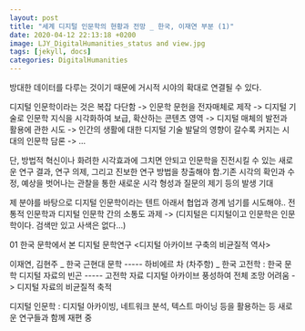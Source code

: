 ```yaml
---
layout: post
title: "세계 디지털 인문학의 현황과 전망 _ 한국, 이재연 부분 (1)"
date: 2020-04-12 22:13:18 +0200
image: LJY_DigitalHumanities_status and view.jpg
tags: [jekyll, docs]
categories: DigitalHumanities
---
```

방대한 데이터를 다루는 것이기 때문에 거시적 시야의 확대로 연결될 수 있다.

디지털 인문학이라는 것은 복잡 다단함
->	인문학 문헌을 전자매체로 제작
->  디지털 기술로 인문학 지식을 시각화하여 보급, 확산하는 콘텐츠 영역
->  디지털 매체의 발전과 활용에 관한 시도
->  인간의 생활에 대한 디지털 기술 발달의 영향이 갈수록 커지는 시대의 인문학 담론
->  …

단, 방법적 혁신이나 화려한 시각효과에 그치면 안되고 인문학을 진전시킬 수 있는 새로운 연구 결과, 연구 의제, 그리고 진보한 연구 방법을 창출해야 함.기존 시각의 확인과 수정, 예상을 벗어나는 관찰을 통한 새로운 시각 형성과 질문의 제기 등의 발생 기대

제 분야를 바탕으로 디지털 인문학이라는 텐트 아래서 협업과 경계 넘기를 시도해야.. 
전통적 인문학과 디지털 인문학 간의 소통도 과제 -> (디지털은 디지털이고 인문학은 인문학이다. 검색만 있고 사색은 없다…)


01 한국 문학에서 본 디지털 문학연구
<디지털 아카이브 구축의 비균질적 역사>


이재연, 김현주 _ 한국 근현대 문학  ----- 하비에르 차 (차주항) _ 한국 고전학
: 한국 문학 디지털 자료의 빈곤 ----- 고전학 자료 디지털 아카이브 풍성하여 전체 조망 어려움
->  디지털 자료의 비균질적 축적


디지털 인문학 : 디지털 아카이빙, 네트워크 분석, 텍스트 마이닝 등을 활용하는 등 새로운 연구들과 함께 재편 중
